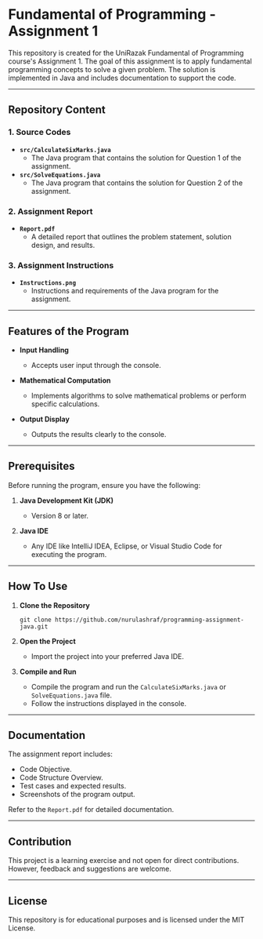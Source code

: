 

# Fundamental of Programming - Assignment 1

This repository is created for the UniRazak Fundamental of Programming course's Assignment 1. The goal of this assignment is to apply fundamental programming concepts to solve a given problem. The solution is implemented in Java and includes documentation to support the code.

---

## Repository Content

### 1. Source Codes
- **`src/CalculateSixMarks.java`**
  - The Java program that contains the solution for Question 1 of the assignment.
- **`src/SolveEquations.java`**
  - The Java program that contains the solution for Question 2 of the assignment.

### 2. Assignment Report
- **`Report.pdf`**
  - A detailed report that outlines the problem statement, solution design, and results.

### 3. Assignment Instructions
- **`Instructions.png`**
  - Instructions and requirements of the Java program for the assignment.

---

## Features of the Program

- **Input Handling**
  - Accepts user input through the console.

- **Mathematical Computation**
  - Implements algorithms to solve mathematical problems or perform specific calculations.

- **Output Display**
  - Outputs the results clearly to the console.

---

## Prerequisites

Before running the program, ensure you have the following:

1. **Java Development Kit (JDK)**
   - Version 8 or later.

2. **Java IDE**
   - Any IDE like IntelliJ IDEA, Eclipse, or Visual Studio Code for executing the program.

---

## How To Use

1. **Clone the Repository**
   ```
   git clone https://github.com/nurulashraf/programming-assignment-java.git
   ```

2. **Open the Project**
   - Import the project into your preferred Java IDE.

3. **Compile and Run**
   - Compile the program and run the `CalculateSixMarks.java` or `SolveEquations.java` file.
   - Follow the instructions displayed in the console.

---

## Documentation

The assignment report includes:
- Code Objective.
- Code Structure Overview.
- Test cases and expected results.
- Screenshots of the program output.

Refer to the `Report.pdf` for detailed documentation.

---

## Contribution

This project is a learning exercise and not open for direct contributions. However, feedback and suggestions are welcome.

---


## License

This repository is for educational purposes and is licensed under the MIT License.
